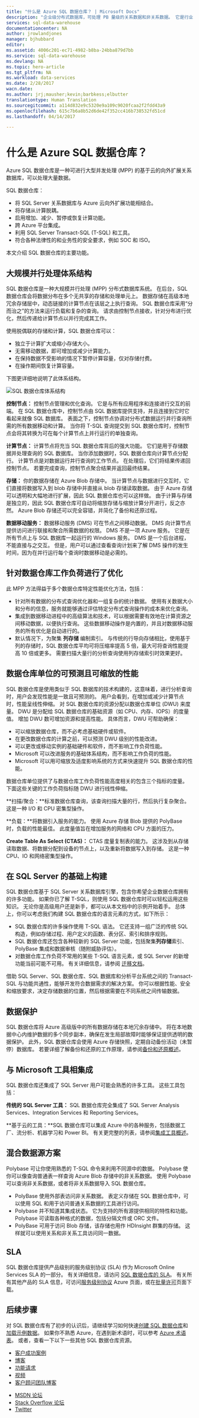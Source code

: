 ```yaml
---
title: "什么是 Azure SQL 数据仓库？ | Microsoft Docs"
description: "企业级分布式数据库，可处理 PB 量级的关系数据和非关系数据。 它是行业首个云数据仓库，可以在数秒内增长、收缩和暂停。"
services: sql-data-warehouse
documentationcenter: NA
author: jrowlandjones
manager: bjhubbard
editor: 
ms.assetid: 4006c201-ec71-4982-b8ba-24bba879d7bb
ms.service: sql-data-warehouse
ms.devlang: NA
ms.topic: hero-article
ms.tgt_pltfrm: NA
ms.workload: data-services
ms.date: 2/28/2017
wacn.date: 
ms.author: jrj;mausher;kevin;barbkess;elbutter
translationtype: Human Translation
ms.sourcegitcommit: a114d832e9c5320e9a109c9020fcaa2f2fdd43a9
ms.openlocfilehash: 615c7b6a8b52d6de42f352cc416b738532fd51cd
ms.lasthandoff: 04/14/2017

---
```


# <a name="what-is-azure-sql-data-warehouse"></a>什么是 Azure SQL 数据仓库？
Azure SQL 数据仓库是一种可进行大型并发处理 (MPP) 的基于云的向外扩展关系数据库，可以处理大量数据。 

SQL 数据仓库：

* 将 SQL Server 关系数据库与 Azure 云向外扩展功能相结合。 
* 将存储从计算脱耦。
* 启用增加、减少、暂停或恢复计算功能。 
* 跨 Azure 平台集成。
* 利用 SQL Server Transact-SQL (T-SQL) 和工具。
* 符合各种法律性的和业务性的安全要求，例如 SOC 和 ISO。

本文介绍 SQL 数据仓库的主要功能。

## <a name="massively-parallel-processing-architecture"></a>大规模并行处理体系结构
SQL 数据仓库是一种大规模并行处理 (MPP) 分布式数据库系统。 在后台，SQL 数据仓库会将数据分布在多个无共享的存储和处理单元上。 数据存储在高级本地冗余存储层中，动态链接的计算节点在该层之上执行查询。 SQL 数据仓库采用“分而治之”的方法来运行负载和复杂的查询。 请求由控制节点接收，针对分布进行优化，然后传递给计算节点以并行完成其工作。

使用脱偶联的存储和计算，SQL 数据仓库可以：

* 独立于计算扩大或缩小存储大小。
* 无需移动数据，即可增加或减少计算能力。
* 在保持数据不受影响的情况下暂停计算容量，仅对存储付费。
* 在操作期间恢复计算容量。

下图更详细地说明了此体系结构。

![SQL 数据仓库体系结构][1]

**控制节点：** 控制节点管理和优化查询。 它是与所有应用程序和连接进行交互的前端。 在 SQL 数据仓库中，控制节点由 SQL 数据库提供支持，并且连接到它时它看起来就像 SQL 数据库。 表面之下，控制节点协调对分布式数据运行并行查询所需的所有数据移动和计算。 当你将 T-SQL 查询提交到 SQL 数据仓库时，控制节点会将其转换为可在每个计算节点上并行运行的单独查询。

**计算节点：** 计算节点将充当 SQL 数据仓库背后的强大功能。 它们是用于存储数据并处理查询的 SQL 数据库。 当你添加数据时，SQL 数据仓库向计算节点分配行。 计算节点是对数据运行并行查询的工作节点。 在处理后，它们将结果传递回控制节点。 若要完成查询，控制节点聚合结果并返回最终结果。

**存储：** 你的数据存储在 Azure Blob 存储中。 当计算节点与数据进行交互时，它们直接将数据写入到 blob 存储中并直接从 blob 存储读取数据。 由于 Azure 存储可以透明和大幅地进行扩展，因此 SQL 数据仓库也可以这样做。 由于计算与存储是独立的，因此 SQL 数据仓库可自动将缩放存储与缩放计算分开进行，反之亦然。 Azure Blob 存储还可以完全容错，并简化了备份和还原过程。

**数据移动服务：** 数据移动服务 (DMS) 可在节点之间移动数据。 DMS 向计算节点提供访问进行联接和聚合所需数据的权限。 DMS 不是一项 Azure 服务。 它是在所有节点上与 SQL 数据库一起运行的 Windows 服务。 DMS 是一个后台进程，不能直接与之交互。 但是，用户可以通过查看查询计划来了解 DMS 操作的发生时间，因为在并行运行每个查询时数据移动是必需的。

## <a name="optimized-for-data-warehouse-workloads"></a>针对数据仓库工作负荷进行了优化
此 MPP 方法得益于多个数据仓库特定性能优化方法，包括：

* 针对所有数据的分布式查询优化器和一组复杂的统计数据。 使用有关数据大小和分布的信息，服务就能够通过评估特定分布式查询操作的成本来优化查询。
* 集成到数据移动进程中的高级算法和技术，可以根据需要有效地在计算资源之间移动数据，以便执行查询。 这些数据移动操作是内置的，并且对数据移动服务的所有优化是自动进行的。
* 默认情况下，为聚集 **列存储** 编制索引。 与传统的行导向存储相比，使用基于列的存储时，SQL 数据仓库平均可将压缩率提高 5 倍，最大可将查询性能提高 10 倍或更多。 需要扫描大量行的分析查询使用列存储索引时效果更好。


## <a name="predictable-and-scalable-performance-with-data-warehouse-units"></a>数据仓库单位的可预测且可缩放的性能
SQL 数据仓库是使用类似于 SQL 数据库的技术构建的，这意味着，进行分析查询时，用户会发现性能是一致且可预测的。 用户会看到，在增加或减少计算节点时，性能呈线性伸缩。 对 SQL 数据仓库的资源分配以数据仓库单位 (DWU) 来度量。 DWU 是分配给 SQL 数据仓库的基础资源（如 CPU、内存、IOPS）的度量值。 增加 DWU 数可增加资源和提高性能。 具体而言，DWU 可帮助确保：

* 可以缩放数据仓库，而不必考虑基础硬件或软件。
* 在更改数据仓库的计算之前，可以预测 DWU 级别的性能改进。
* 可以更改或移动实例的基础硬件和软件，而不影响工作负荷性能。
* Microsoft 可以改进服务的基础体系结构，而不影响工作负荷的性能。
* Microsoft 可以用可缩放及适度影响系统的方式来快速提升 SQL 数据仓库的性能。

数据仓库单位提供了与数据仓库工作负荷性能高度相关的包含三个指标的度量。 下面这些关键的工作负荷指标随 DWU 进行线性伸缩。

**扫描/聚合：**标准数据仓库查询，该查询扫描大量的行，然后执行复杂聚合。 这是一种 I/O 和 CPU 密集型操作。

**负载：**将数据引入服务的能力。 使用 Azure 存储 Blob 提供的 PolyBase 时，负载的性能最佳。 此度量值旨在增加服务的网络和 CPU 方面的压力。

**Create Table As Select (CTAS)：** CTAS 度量复制表的能力。 这涉及到从存储读取数据、将数据分配到设备的节点上，以及重新将数据写入到存储。 这是一种 CPU、IO 和网络密集型操作。

## <a name="built-on-sql-server"></a>在 SQL Server 的基础上构建
SQL 数据仓库基于 SQL Server 关系数据库引擎，包含你希望企业数据仓库拥有的许多功能。 如果你已了解 T-SQL，则使用 SQL 数据仓库时可以轻松运用这些知识。 无论你是高级用户还是新手，都可以从本文档中的示例开始着手。 总体上，你可以考虑我们构建 SQL 数据仓库的语言元素的方式，如下所示：

* SQL 数据仓库的许多操作使用 T-SQL 语法。 它还支持一组广泛的传统 SQL 构造，例如存储过程、用户定义的函数、表分区、索引和排序规则。
* SQL 数据仓库还包含各种较新的 SQL Server 功能，包括聚集**列存储**索引、PolyBase 集成和数据审核（随附威胁评估）。
* 对数据仓库工作负荷不常用的某些 T-SQL 语言元素，或 SQL Server 的新增功能当前可能不可用。 有关详细信息，请参阅 [迁移文档][Migration documentation]。

借助 SQL Server、SQL 数据仓库、SQL 数据库和分析平台系统之间的 Transact-SQL 与功能共通性，能够开发符合数据需求的解决方案。 你可以根据性能、安全和缩放要求，决定存储数据的位置，然后根据需要在不同系统之间传输数据。

## <a name="data-protection"></a>数据保护
SQL 数据仓库将 Azure 高级版中的所有数据存储在本地冗余存储中。 将在本地数据中心内维护数据的多个同步副本，确保在发生局部故障时能够保证提供透明的数据保护。 此外，SQL 数据仓库会使用 Azure 存储快照，定期自动备份活动（未暂停）数据库。 若要详细了解备份和还原的工作原理，请参阅[备份和还原概述][Backup and restore overview]。

## <a name="integrated-with-microsoft-tools"></a>与 Microsoft 工具相集成
SQL 数据仓库还集成了 SQL Server 用户可能会熟悉的许多工具。 这些工具包括：

**传统的 SQL Server 工具：** SQL 数据仓库完全集成了 SQL Server Analysis Services、Integration Services 和 Reporting Services。

**基于云的工具：**SQL 数据仓库可以集成 Azure 中的各种服务，包括数据工厂、流分析、机器学习和 Power BI。 有关更完整的列表，请参阅[集成工具概述][Integrated tools overview]。

<!-- Not supported in Azure.cn **第三方工具：**许多第三方工具提供商都已证明其工具能够与 SQL 数据仓库集成。 有关完整列表，请参阅 [SQL 数据仓库解决方案合作伙伴][SQL Data Warehouse solution partners]。-->

## <a name="hybrid-data-sources-scenarios"></a>混合数据源方案
Polybase 可让你使用熟悉的 T-SQL 命令来利用不同源中的数据。 Polybase 使你可以像查询普通表一样查询 Azure Blob 存储中的非关系数据。 使用 Polybase 可以查询非关系数据，或者将非关系数据导入 SQL 数据仓库。

* PolyBase 使用外部表访问非关系数据。 表定义存储在 SQL 数据仓库中，可以使用 SQL 和用于访问普通关系数据的工具进行访问。
* Polybase 并不知道其集成状态。 它为支持的所有源提供相同的特性和功能。 Polybase 可读取各种格式的数据，包括分隔文件或 ORC 文件。
* PolyBase 可用于访问 Blob 存储，该存储也用作 HDInsight 群集的存储。 这样就可以使用关系和非关系工具访问同一数据。

## <a name="sla"></a>SLA
SQL 数据仓库提供产品级别的服务级别协议 (SLA) 作为 Microsoft Online Services SLA 的一部分。 有关详细信息，请访问 [SQL 数据仓库的 SLA][SLA for SQL Data Warehouse]。 有关所有其他产品的 SLA 信息，可访问[服务级别协议] Azure 页面，或在[批量许可][Volume Licensing]页面下载。 

## <a name="next-steps"></a>后续步骤
对 SQL 数据仓库有了初步的认识后，请继续学习如何快速[创建 SQL 数据仓库][create a SQL Data Warehouse]和[加载示例数据][load sample data]。 如果你不熟悉 Azure，在遇到新术语时，可以参考 [Azure 术语表][Azure glossary]。 或者，查看一下以下一些其他 SQL 数据仓库资源。  

* [客户成功案例]
* [博客]
* [功能请求]
* [视频]
* [客户顾问团队博客]
<!-- Not supported in Azure.cn * [创建支持票证]-->
* [MSDN 论坛]
* [Stack Overflow 论坛]
* [Twitter]

<!--Image references-->
[1]: ./media/sql-data-warehouse-overview-what-is/dwarchitecture.png

<!--Article references-->
<!-- Not supported in Azure.cn [创建支持票证]: ./sql-data-warehouse-get-started-create-support-ticket.md-->
[load sample data]: ./sql-data-warehouse-load-sample-databases.md
[create a SQL Data Warehouse]: ./sql-data-warehouse-get-started-provision.md
[Migration documentation]: ./sql-data-warehouse-overview-migrate.md
<!-- Not supported in Azure.cn [SQL Data Warehouse solution partners]: ./sql-data-warehouse-partner-business-intelligence.md-->
[Integrated tools overview]: ./sql-data-warehouse-overview-integrate.md
[Backup and restore overview]: ./sql-data-warehouse-restore-database-overview.md
[Azure glossary]: ../azure-glossary-cloud-terminology.md

<!--MSDN references-->

<!--Other Web references-->
[客户成功案例]: https://customers.microsoft.com/search?sq=&ff=story_products_services%26%3EAzure%2FAzure%2FAzure%20SQL%20Data%20Warehouse%26%26story_product_families%26%3EAzure%2FAzure%26%26story_product_categories%26%3EAzure&p=0
[博客]: https://azure.microsoft.com/blog/tag/azure-sql-data-warehouse/
[客户顾问团队博客]: https://blogs.msdn.microsoft.com/sqlcat/tag/sql-dw/
[功能请求]: https://feedback.azure.com/forums/307516-sql-data-warehouse
[MSDN 论坛]: https://social.msdn.microsoft.com/Forums/azure/zh-cn/home?forum=AzureSQLDataWarehouse
[Stack Overflow 论坛]: http://stackoverflow.com/questions/tagged/azure-sqldw
[Twitter]: https://twitter.com/hashtag/SQLDW
[视频]: https://azure.microsoft.com/documentation/videos/index/?services=sql-data-warehouse
[SLA for SQL Data Warehouse]: https://azure.microsoft.com/zh-cn/support/legal/sla/sql-data-warehouse/v1_0/
[Volume Licensing]: http://www.microsoftvolumelicensing.com/DocumentSearch.aspx?Mode=3&DocumentTypeId=37
[服务级别协议]: https://www.azure.cn/support/legal/sla/
